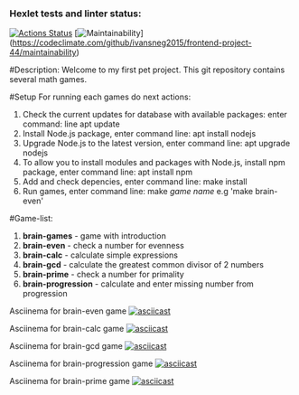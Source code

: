 ### Hexlet tests and linter status:
[![Actions Status](https://github.com/ivansneg2015/frontend-project-44/actions/workflows/hexlet-check.yml/badge.svg)](https://github.com/ivansneg2015/frontend-project-44/actions)
[![Maintainability](https://api.codeclimate.com/v1/badges/972ff59d773f7478e696/maintainabilit)] (https://codeclimate.com/github/ivansneg2015/frontend-project-44/maintainability)

#Description:
Welcome to my first pet project. This git repository contains several math games.

#Setup
For running each games do next actions:
1. Check the current updates for database with available packages: enter command: line apt update
2. Install Node.js package, enter command line: apt install nodejs
3. Upgrade Node.js to the latest version, enter command line: apt upgrade nodejs
4. To allow you to install modules and packages with Node.js, install npm package, enter command line: apt install npm
5. Add and check depencies, enter command line: make install
6. Run games, enter command line: make *game name* e.g 'make brain-even'

#Game-list:
1. **brain-games** - game with introduction
2. **brain-even** - check a number for evenness 
3. **brain-calc** - calculate simple expressions
4. **brain-gcd** - calculate the greatest common divisor of 2 numbers
5. **brain-prime** - check a number for primality
6. **brain-progression** - calculate and enter missing number from progression

Asciinema for brain-even game
[![asciicast](https://asciinema.org/a/631291.svg)](https://asciinema.org/a/631291)

Asciinema for brain-calc game
[![asciicast](https://asciinema.org/a/631370.svg)](https://asciinema.org/a/631370)

Asciinema for brain-gcd game
[![asciicast](https://asciinema.org/a/631376.svg)](https://asciinema.org/a/631376)

Asciinema for brain-progression game
[![asciicast](https://asciinema.org/a/uGjDnNU6qt4NUSRm7h4CNay9E.svg)](https://asciinema.org/a/uGjDnNU6qt4NUSRm7h4CNay9E)

Asciinema for brain-prime game
[![asciicast](https://asciinema.org/a/631537.svg)](https://asciinema.org/a/631537)